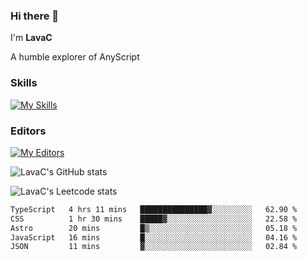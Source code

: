 ### Hi there 👋
I'm **LavaC**

A humble explorer of AnyScript

### Skills
[![My Skills](https://skillicons.dev/icons?i=js,ts,vue,nodejs,nuxtjs,astro,solidjs,tailwind)](https://skillicons.dev)

### Editors
[![My Editors](https://skillicons.dev/icons?i=neovim,vscode)](https://skillicons.dev)

![LavaC's GitHub stats](https://github-readme-stats.vercel.app/api?username=LavaCxx&show_icons=true&theme=synthwave)

![LavaC's Leetcode stats](https://leetcard.jacoblin.cool/LavaC?theme=nord&font=Amiko&ext=activity&site=cn)

<!--START_SECTION:waka-->

```txt
TypeScript   4 hrs 11 mins   ███████████████▓░░░░░░░░░   62.90 %
CSS          1 hr 30 mins    █████▓░░░░░░░░░░░░░░░░░░░   22.58 %
Astro        20 mins         █▒░░░░░░░░░░░░░░░░░░░░░░░   05.18 %
JavaScript   16 mins         █░░░░░░░░░░░░░░░░░░░░░░░░   04.16 %
JSON         11 mins         ▓░░░░░░░░░░░░░░░░░░░░░░░░   02.84 %
```

<!--END_SECTION:waka-->
